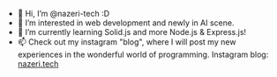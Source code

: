 - 👋 Hi, I’m @nazeri-tech :D
- 👀 I’m interested in web development and newly in AI scene.
- 🌱 I’m currently learning Solid.js and more Node.js & Express.js!
- 📫 Check out my instagram "blog", where I will post my new experiences in the wonderful world of programming.
  Instagram blog: [nazeri.tech](https://www.instagram.com/nazeri.tech/)
